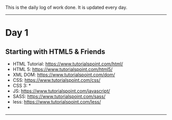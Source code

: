 This is the daily log of work done. It is updated every day.

---
# Day 1 
## Starting with HTML5 & Friends
 - HTML Tutorial: https://www.tutorialspoint.com/html/
 - HTML 5: https://www.tutorialspoint.com/html5/
 - XML DOM: https://www.tutorialspoint.com/dom/
 - CSS: https://www.tutorialspoint.com/css/
 - CSS 3: \*
 - JS: https://www.tutorialspoint.com/javascript/
 - SASS: https://www.tutorialspoint.com/sass/
 - less: https://www.tutorialspoint.com/less/
 - 
---
